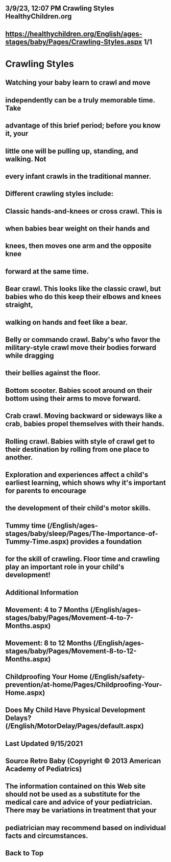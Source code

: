 ## 3/9/23, 12:07 PM Crawling Styles HealthyChildren.org 

## https://healthychildren.org/English/ages-stages/baby/Pages/Crawling-Styles.aspx 1/1 

# Crawling Styles 

## Watching your baby learn to crawl and move 

## independently can be a truly memorable time. Take 

## advantage of this brief period; before you know it, your 

## little one will be pulling up, standing, and walking. Not 

## every infant crawls in the traditional manner. 

## Different crawling styles include: 

## Classic hands-and-knees or cross crawl. This is 

## when babies bear weight on their hands and 

## knees, then moves one arm and the opposite knee 

## forward at the same time. 

## Bear crawl. This looks like the classic crawl, but babies who do this keep their elbows and knees straight, 

## walking on hands and feet like a bear. 

## Belly or commando crawl. Baby's who favor the military-style crawl move their bodies forward while dragging 

## their bellies against the floor. 

## Bottom scooter. Babies scoot around on their bottom using their arms to move forward. 

## Crab crawl. Moving backward or sideways like a crab, babies propel themselves with their hands. 

## Rolling crawl. Babies with style of crawl get to their destination by rolling from one place to another. 

## Exploration and experiences affect a child's earliest learning, which shows why it's important for parents to encourage 

## the development of their child's motor skills. 

## Tummy time (/English/ages-stages/baby/sleep/Pages/The-Importance-of-Tummy-Time.aspx) provides a foundation 

## for the skill of crawling. Floor time and crawling play an important role in your child's development! 

## Additional Information 

## Movement: 4 to 7 Months (/English/ages-stages/baby/Pages/Movement-4-to-7-Months.aspx) 

## Movement: 8 to 12 Months (/English/ages-stages/baby/Pages/Movement-8-to-12-Months.aspx) 

## Childproofing Your Home (/English/safety-prevention/at-home/Pages/Childproofing-Your-Home.aspx) 

## Does My Child Have Physical Development Delays? (/English/MotorDelay/Pages/default.aspx) 

## Last Updated 9/15/2021 

## Source Retro Baby (Copyright © 2013 American Academy of Pediatrics) 

## The information contained on this Web site should not be used as a substitute for the medical care and advice of your pediatrician. There may be variations in treatment that your 

## pediatrician may recommend based on individual facts and circumstances. 

## Back to Top 


